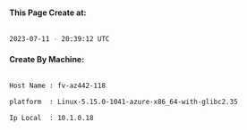 
   
#### This Page Create at:

```bash

2023-07-11 - 20:39:12 UTC

```

#### Create By Machine:

```bash

Host Name : fv-az442-118

platform  : Linux-5.15.0-1041-azure-x86_64-with-glibc2.35

Ip Local  : 10.1.0.18

```

